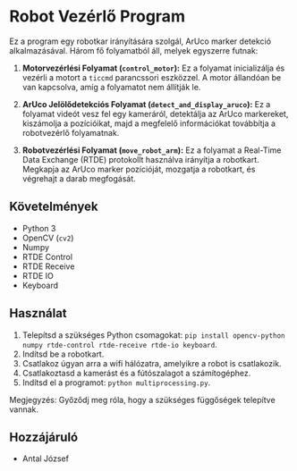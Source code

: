 # Robot Vezérlő Program

Ez a program egy robotkar irányítására szolgál, ArUco marker detekció alkalmazásával. Három fő folyamatból áll, melyek egyszerre futnak:

1. **Motorvezérlési Folyamat (`control_motor`):** Ez a folyamat inicializálja és vezérli a motort a `ticcmd` parancssori eszközzel. A motor állandóan be van kapcsolva, amíg a folyamatot nem állítják le.

2. **ArUco Jelölődetekciós Folyamat (`detect_and_display_aruco`):** Ez a folyamat videót vesz fel egy kameráról, detektálja az ArUco markereket, kiszámolja a pozícióikat, majd a megfelelő információkat továbbítja a robotvezérlő folyamatnak.

3. **Robotvezérlési Folyamat (`move_robot_arm`):** Ez a folyamat a Real-Time Data Exchange (RTDE) protokollt használva irányítja a robotkart. Megkapja az ArUco marker pozícióját, mozgatja a robotkart, és végrehajt a darab megfogását.

## Követelmények
- Python 3
- OpenCV (`cv2`)
- Numpy
- RTDE Control
- RTDE Receive
- RTDE IO
- Keyboard

## Használat
1. Telepítsd a szükséges Python csomagokat: `pip install opencv-python numpy rtde-control rtde-receive rtde-io keyboard`.
2. Indítsd be a robotkart.
3. Csatlakoz úgyan arra a wifi hálózatra, amelyikre a robot is csatlakozik.
4. Csatlakoztasd a kamerást és a fútószalagot a számítogéphez.
5. Indítsd el a programot: `python multiprocessing.py`.

Megjegyzés: Győződj meg róla, hogy a szükséges függőségek telepítve vannak.

## Hozzájáruló
- Antal József